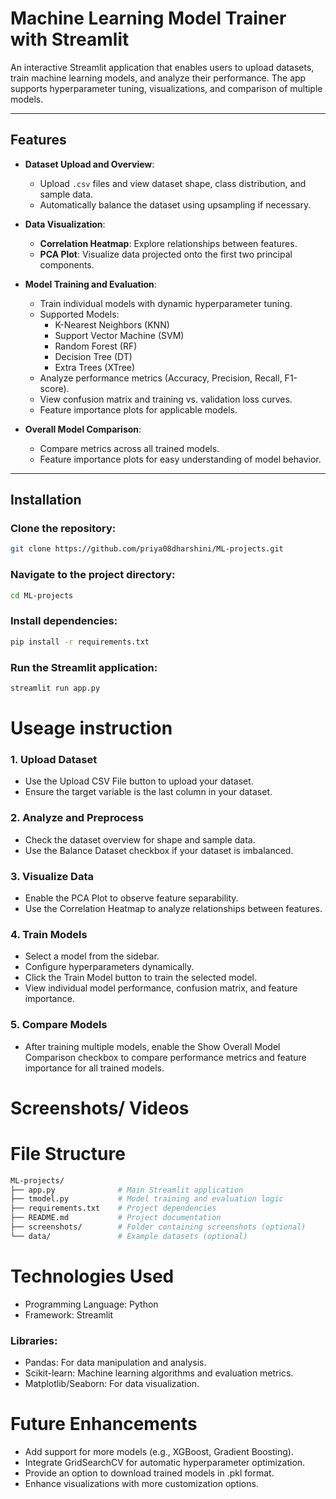 # Machine Learning Model Trainer with Streamlit

An interactive Streamlit application that enables users to upload datasets, train machine learning models, and analyze their performance. The app supports hyperparameter tuning, visualizations, and comparison of multiple models.

---

## Features

- **Dataset Upload and Overview**:
  - Upload `.csv` files and view dataset shape, class distribution, and sample data.
  - Automatically balance the dataset using upsampling if necessary.

- **Data Visualization**:
  - **Correlation Heatmap**: Explore relationships between features.
  - **PCA Plot**: Visualize data projected onto the first two principal components.

- **Model Training and Evaluation**:
  - Train individual models with dynamic hyperparameter tuning.
  - Supported Models:
    - K-Nearest Neighbors (KNN)
    - Support Vector Machine (SVM)
    - Random Forest (RF)
    - Decision Tree (DT)
    - Extra Trees (XTree)
  - Analyze performance metrics (Accuracy, Precision, Recall, F1-score).
  - View confusion matrix and training vs. validation loss curves.
  - Feature importance plots for applicable models.

- **Overall Model Comparison**:
  - Compare metrics across all trained models.
  - Feature importance plots for easy understanding of model behavior.

---

## Installation

### Clone the repository:
 ```bash 
git clone https://github.com/priya08dharshini/ML-projects.git
 ``` 
### Navigate to the project directory:
```bash
cd ML-projects
```
### Install dependencies:
  ```bash
  pip install -r requirements.txt
```
### Run the Streamlit application:
  ```bash
  streamlit run app.py
```

# Useage instruction
### 1. Upload Dataset
- Use the Upload CSV File button to upload your dataset.
- Ensure the target variable is the last column in your dataset.
### 2. Analyze and Preprocess
- Check the dataset overview for shape and sample data.
- Use the Balance Dataset checkbox if your dataset is imbalanced.
### 3. Visualize Data
- Enable the PCA Plot to observe feature separability.
- Use the Correlation Heatmap to analyze relationships between features.
### 4. Train Models
- Select a model from the sidebar.
- Configure hyperparameters dynamically.
- Click the Train Model button to train the selected model.
- View individual model performance, confusion matrix, and feature importance.
### 5. Compare Models
- After training multiple models, enable the Show Overall Model Comparison checkbox to compare performance metrics and feature importance for all trained models.

# Screenshots/ Videos

# File Structure
```bash
ML-projects/
├── app.py              # Main Streamlit application
├── tmodel.py           # Model training and evaluation logic
├── requirements.txt    # Project dependencies
├── README.md           # Project documentation
├── screenshots/        # Folder containing screenshots (optional)
└── data/               # Example datasets (optional)
```

# Technologies Used
- Programming Language: Python
- Framework: Streamlit
### Libraries:
- Pandas: For data manipulation and analysis.
- Scikit-learn: Machine learning algorithms and evaluation metrics.
- Matplotlib/Seaborn: For data visualization.

# Future Enhancements
- Add support for more models (e.g., XGBoost, Gradient Boosting).
- Integrate GridSearchCV for automatic hyperparameter optimization.
- Provide an option to download trained models in .pkl format.
- Enhance visualizations with more customization options.
